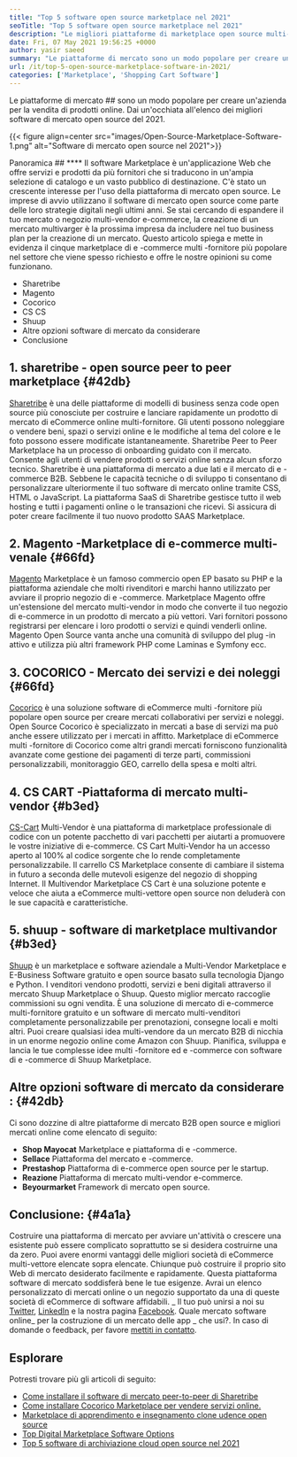 ```yaml
---
title: "Top 5 software open source marketplace nel 2021" 
seoTitle: "Top 5 software open source marketplace nel 2021" 
description: "Le migliori piattaforme di marketplace open source multi-vendor e-eCommerce per la costruzione di negozi online, vendendo prodotti fisici e digitali." 
date: Fri, 07 May 2021 19:56:25 +0000
author: yasir saeed
summary: "Le piattaforme di mercato sono un modo popolare per creare un'azienda per la vendita di prodotti online. Dai un'occhiata all'elenco dei migliori software di mercato open source del 2021." 
url: /it/top-5-open-source-marketplace-software-in-2021/
categories: ['Marketplace', 'Shopping Cart Software']
---
```


Le piattaforme di mercato ## sono un modo popolare per creare un'azienda per la vendita di prodotti online. Dai un'occhiata all'elenco dei migliori software di mercato open source del 2021.

{{< figure align=center src="images/Open-Source-Marketplace-Software-1.png" alt="Software di mercato open source nel 2021">}}


Panoramica ## ****
Il software Marketplace è un'applicazione Web che offre servizi e prodotti da più fornitori che si traducono in un'ampia selezione di catalogo e un vasto pubblico di destinazione. C'è stato un crescente interesse per l'uso della piattaforma di mercato open source. Le imprese di avvio utilizzano il software di mercato open source come parte delle loro strategie digitali negli ultimi anni. Se stai cercando di espandere il tuo mercato o negozio multi-vendor e-commerce, la creazione di un mercato multivarger è la prossima impresa da includere nel tuo business plan per la creazione di un mercato.
Questo articolo spiega e mette in evidenza il cinque marketplace di e -commerce multi -fornitore più popolare nel settore che viene spesso richiesto e offre le nostre opinioni su come funzionano.
  * Sharetribe
  * Magento
  * Cocorico
  * CS CS
  * Shuup
  * Altre opzioni software di mercato da considerare
  * Conclusione

## 1. **sharetribe  **- open source**   peer to peer marketplace**   {#42db}
[Sharetribe][1] è una delle piattaforme di modelli di business senza code open source più conosciute per costruire e lanciare rapidamente un prodotto di mercato di eCommerce online multi-fornitore. Gli utenti possono noleggiare o vendere beni, spazi o servizi online e le modifiche al tema del colore e le foto possono essere modificate istantaneamente. Sharetribe Peer to Peer Marketplace ha un processo di onboarding guidato con il mercato. Consente agli utenti di vendere prodotti o servizi online senza alcun sforzo tecnico. Sharetribe è una piattaforma di mercato a due lati e il mercato di e -commerce B2B.
Sebbene le capacità tecniche o di sviluppo ti consentano di personalizzare ulteriormente il tuo software di mercato online tramite CSS, HTML o JavaScript. La piattaforma SaaS di Sharetribe gestisce tutto il web hosting e tutti i pagamenti online o le transazioni che ricevi. Si assicura di poter creare facilmente il tuo nuovo prodotto SAAS Marketplace.

## 2.  **Magento** -Marketplace di e-commerce multi-venale   {#66fd}
[Magento][2] Marketplace è un famoso commercio open EP basato su PHP e la piattaforma aziendale che molti rivenditori e marchi hanno utilizzato per avviare il proprio negozio di e -commerce. Marketplace Magento offre un'estensione del mercato multi-vendor in modo che converte il tuo negozio di e-commerce in un prodotto di mercato a più vettori. Vari fornitori possono registrarsi per elencare i loro prodotti o servizi e quindi venderli online. Magento Open Source vanta anche una comunità di sviluppo del plug -in attivo e utilizza più altri framework PHP come Laminas e Symfony ecc.

## 3.  **COCORICO**  - Mercato dei servizi e dei noleggi   {#66fd}
[Cocorico][3] è una soluzione software di eCommerce multi -fornitore più popolare open source per creare mercati collaborativi per servizi e noleggi. Open Source Cocorico è specializzato in mercati a base di servizi ma può anche essere utilizzato per i mercati in affitto. Marketplace di eCommerce multi -fornitore di Cocorico come altri grandi mercati forniscono funzionalità avanzate come gestione dei pagamenti di terze parti, commissioni personalizzabili, monitoraggio GEO, carrello della spesa e molti altri.

## 4.  **CS CART** -Piattaforma di mercato multi-vendor   {#b3ed}
[CS-Cart][4] Multi-Vendor è una piattaforma di marketplace professionale di codice con un potente pacchetto di vari pacchetti per aiutarti a promuovere le vostre iniziative di e-commerce. CS Cart Multi-Vendor ha un accesso aperto al 100% al codice sorgente che lo rende completamente personalizzabile. Il carrello CS Marketplace consente di cambiare il sistema in futuro a seconda delle mutevoli esigenze del negozio di shopping Internet. Il Multivendor Marketplace CS Cart è una soluzione potente e veloce che aiuta a eCommerce multi-vettore open source non deluderà con le sue capacità e caratteristiche.

## 5.  **shuup**  - software di marketplace multivandor   {#b3ed}
[Shuup][5] è un marketplace e software aziendale a Multi-Vendor Marketplace e E-Business Software gratuito e open source basato sulla tecnologia Django e Python. I venditori vendono prodotti, servizi e beni digitali attraverso il mercato Shuup Marketplace o Shuup. Questo miglior mercato raccoglie commissioni su ogni vendita. È una soluzione di mercato di e-commerce multi-fornitore gratuito e un software di mercato multi-venditori completamente personalizzabile per prenotazioni, consegne locali e molti altri. Puoi creare qualsiasi idea multi-vendore da un mercato B2B di nicchia in un enorme negozio online come Amazon con Shuup. Pianifica, sviluppa e lancia le tue complesse idee multi -fornitore ed e -commerce con software di e -commerce di Shuup Marketplace.

##  **Altre opzioni software di mercato da considerare** :   {#42db}
Ci sono dozzine di altre piattaforme di mercato B2B open source e migliori mercati online come elencato di seguito:
  * **Shop Mayocat**  Marketplace e piattaforma di e -commerce.
  * **Sellace**  Piattaforma del mercato e -commerce.
  * **Prestashop**  Piattaforma di e-commerce open source per le startup.
  * **Reazione**  Piattaforma di mercato multi-vendor e-commerce.
  * **Beyourmarket**  Framework di mercato open source.

##  **Conclusione:**    {#4a1a}
Costruire una piattaforma di mercato per avviare un'attività o crescere una esistente può essere complicato soprattutto se si desidera costruirne una da zero. Puoi avere enormi vantaggi delle migliori società di eCommerce multi-vettore elencate sopra elencate. Chiunque può costruire il proprio sito Web di mercato desiderato facilmente e rapidamente. Questa piattaforma software di mercato soddisferà bene le tue esigenze. Avrai un elenco personalizzato di mercati online o un negozio supportato da una di queste società di eCommerce di software affidabili.
_ Il tuo può unirsi a noi su [Twitter][6], [LinkedIn][7] e la nostra pagina [Facebook][8]. Quale mercato software online_ per la costruzione di un mercato delle app _ che usi?. In caso di domande o feedback, per favore [mettiti in contatto][9].

## Esplorare
Potresti trovare più gli articoli di seguito:
  * [Come installare il software di mercato peer-to-peer di Sharetribe][10]
  * [Come installare Cocorico Marketplace per vendere servizi online.][11]
  * [Marketplace di apprendimento e insegnamento clone udence open source][12]
  * [Top Digital Marketplace Software Options][13]
  * [Top 5 software di archiviazione cloud open source nel 2021][14]

  
[1]: https://www.sharetribe.com/
[2]: https://magento.com/
[3]: https://www.cocorico.io/en/
[4]: https://www.cs-cart.com/
[5]: https://www.shuup.com/
[6]: https://twitter.com/containerize_co
[7]: https://www.linkedin.com/company/containerize/
[8]: http://facebook.com/containerize
[9]: mailto:yasir.saeed@aspose.com
[10]: https://products.containerize.com/marketplace/sharetribe/
[11]: https://products.containerize.com/marketplace/cocorico/
[12]: https://products.containerize.com/marketplace/edurge/
[13]: https://products.containerize.com/marketplace/
[14]: https://blog.containerize.com/backup-and-sync-software/top-5-open-source-cloud-storage-software-in-2021/
